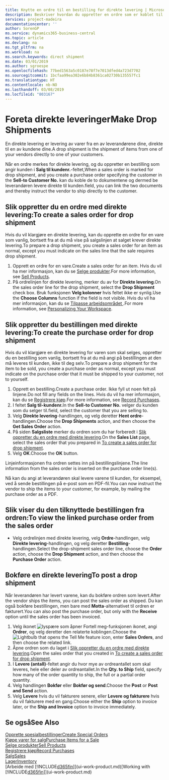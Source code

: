 ```yaml
---
title: Knytte en ordre til en bestilling for direkte levering | Microsoft-dokumentasjon
description: Beskriver hvordan du oppretter en ordre som er koblet til en bestilling, for å sikre levering direkte fra leverandøren til kunden.
services: project-madeira
documentationcenter: ''
author: SorenGP
ms.service: dynamics365-business-central
ms.topic: article
ms.devlang: na
ms.tgt_pltfrm: na
ms.workload: na
ms.search.keywords: direct shipment
ms.date: 03/01/2019
ms.author: sgroespe
ms.openlocfilehash: 77bed1563a5c0187e78f7e7013dfed4a723d7702
ms.sourcegitcommit: 1bcfaa99ea302e6b84b8361ca02730b135557fc1
ms.translationtype: HT
ms.contentlocale: nb-NO
ms.lasthandoff: 03/08/2019
ms.locfileid: "803167"
---
```

# <a name="make-drop-shipments"></a><span data-ttu-id="ae35e-103">Foreta direkte leveringer</span><span class="sxs-lookup"><span data-stu-id="ae35e-103">Make Drop Shipments</span></span>
<span data-ttu-id="ae35e-104">En direkte levering er levering av varer fra en av leverandørene dine, direkte til en av kundene dine.</span><span class="sxs-lookup"><span data-stu-id="ae35e-104">A drop shipment is the shipment of items from one of your vendors directly to one of your customers.</span></span>

<span data-ttu-id="ae35e-105">Når en ordre merkes for direkte levering, og du oppretter en bestilling som angir kunden i **Salg til kundenr.**-feltet,</span><span class="sxs-lookup"><span data-stu-id="ae35e-105">When a sales order is marked for drop shipment, and you create a purchase order specifying the customer in the **Sell-to Customer No.**</span></span> <span data-ttu-id="ae35e-106">kan du koble de to dokumentene og dermed be leverandøren levere direkte til kunden.</span><span class="sxs-lookup"><span data-stu-id="ae35e-106">field, you can link the two documents and thereby instruct the vendor to ship directly to the customer.</span></span>

## <a name="to-create-a-sales-order-for-drop-shipment"></a><span data-ttu-id="ae35e-107">Slik oppretter du en ordre med direkte levering:</span><span class="sxs-lookup"><span data-stu-id="ae35e-107">To create a sales order for drop shipment</span></span>
<span data-ttu-id="ae35e-108">Hvis du vil klargjøre en direkte levering, kan du opprette en ordre for en vare som vanlig, bortsett fra at du må vise på salgslinjen at salget krever direkte levering.</span><span class="sxs-lookup"><span data-stu-id="ae35e-108">To prepare a drop shipment, you create a sales order for an item as normal, except you must indicate on the sales line that the sale requires drop shipment.</span></span>

1. <span data-ttu-id="ae35e-109">Opprett en ordre for en vare.</span><span class="sxs-lookup"><span data-stu-id="ae35e-109">Create a sales order for an item.</span></span> <span data-ttu-id="ae35e-110">Hvis du vil ha mer informasjon, kan du se [Selge produkter](sales-how-sell-products.md).</span><span class="sxs-lookup"><span data-stu-id="ae35e-110">For more information, see [Sell Products](sales-how-sell-products.md).</span></span>
2. <span data-ttu-id="ae35e-111">På ordrelinjen for direkte levering, merker du av for **Direkte levering**.</span><span class="sxs-lookup"><span data-stu-id="ae35e-111">On the sales order line for the drop shipment, select the **Drop Shipment** check box.</span></span> <span data-ttu-id="ae35e-112">Bruk funksjonen **Velg kolonner** hvis feltet ikke er synlig.</span><span class="sxs-lookup"><span data-stu-id="ae35e-112">Use the **Choose Columns** function if the field is not visible.</span></span> <span data-ttu-id="ae35e-113">Hvis du vil ha mer informasjon, kan du se [Tilpasse arbeidsområdet ](ui-personalization-user.md).</span><span class="sxs-lookup"><span data-stu-id="ae35e-113">For more information, see [Personalizing Your Workspace](ui-personalization-user.md).</span></span>

## <a name="to-create-the-purchase-order-for-drop-shipment"></a><span data-ttu-id="ae35e-114">Slik oppretter du bestillingen med direkte levering:</span><span class="sxs-lookup"><span data-stu-id="ae35e-114">To create the purchase order for drop shipment</span></span>
<span data-ttu-id="ae35e-115">Hvis du vil klargjøre en direkte levering for varen som skal selges, oppretter du en bestilling som vanlig, bortsett fra at du må angi på bestillingen at den må leveres til kunden, ikke til deg selv.</span><span class="sxs-lookup"><span data-stu-id="ae35e-115">To prepare a drop shipment for the item to be sold, you create a purchase order as normal, except you must indicate on the purchase order that it must be shipped to your customer, not to yourself.</span></span>

1. <span data-ttu-id="ae35e-116">Opprett en bestilling.</span><span class="sxs-lookup"><span data-stu-id="ae35e-116">Create a purchase order.</span></span> <span data-ttu-id="ae35e-117">Ikke fyll ut noen felt på linjene.</span><span class="sxs-lookup"><span data-stu-id="ae35e-117">Do not fill any fields on the lines.</span></span> <span data-ttu-id="ae35e-118">Hvis du vil ha mer informasjon, kan du se [Registrere kjøp](purchasing-how-record-purchases.md).</span><span class="sxs-lookup"><span data-stu-id="ae35e-118">For more information, see [Record Purchases](purchasing-how-record-purchases.md).</span></span>
2. <span data-ttu-id="ae35e-119">I feltet **Salg til-kundenr.**</span><span class="sxs-lookup"><span data-stu-id="ae35e-119">In the **Sell-to Customer No.**</span></span> <span data-ttu-id="ae35e-120">velger du kunden som du selger til.</span><span class="sxs-lookup"><span data-stu-id="ae35e-120">field, select the customer that you are selling to.</span></span>
3. <span data-ttu-id="ae35e-121">Velg **Direkte levering**-handlingen, og velg deretter **Hent ordre**-handlingen.</span><span class="sxs-lookup"><span data-stu-id="ae35e-121">Choose the **Drop Shipments** action, and then choose the **Get Sales Order** action.</span></span>
4. <span data-ttu-id="ae35e-122">På siden **Salgsliste** merker du ordren som du har forberedt i [Slik oppretter du en ordre med direkte levering](sales-how-drop-shipment.md#to-create-a-sales-order-for-drop-shipment).</span><span class="sxs-lookup"><span data-stu-id="ae35e-122">On the **Sales List** page, select the sales order that you prepared in [To create a sales order for drop shipment](sales-how-drop-shipment.md#to-create-a-sales-order-for-drop-shipment).</span></span>
5. <span data-ttu-id="ae35e-123">Velg **OK**.</span><span class="sxs-lookup"><span data-stu-id="ae35e-123">Choose the **OK** button.</span></span>

<span data-ttu-id="ae35e-124">Linjeinformasjonen fra ordren settes inn på bestillingslinjene.</span><span class="sxs-lookup"><span data-stu-id="ae35e-124">The line information from the sales order is inserted on the purchase order line(s).</span></span>

<span data-ttu-id="ae35e-125">Nå kan du angi at leverandøren skal levere varene til kunden, for eksempel, ved å sende bestillingen på e-post som en PDF-fil.</span><span class="sxs-lookup"><span data-stu-id="ae35e-125">You can now instruct the vendor to ship the items to your customer, for example, by mailing the purchase order as a PDF.</span></span>     

## <a name="to-view-the-linked-purchase-order-from-the-sales-order"></a><span data-ttu-id="ae35e-126">Slik viser du den tilknyttede bestillingen fra ordren:</span><span class="sxs-lookup"><span data-stu-id="ae35e-126">To view the linked purchase order from the sales order</span></span>
* <span data-ttu-id="ae35e-127">Velg ordrelinjen med direkte levering, velg **Ordre**-handlingen, velg **Direkte levering**-handlingen, og velg deretter **Bestilling**-handlingen.</span><span class="sxs-lookup"><span data-stu-id="ae35e-127">Select the drop-shipment sales order line, choose the **Order** action, choose the **Drop Shipment** action, and then choose the **Purchase Order** action.</span></span>

## <a name="to-post-a-drop-shipment"></a><span data-ttu-id="ae35e-128">Bokføre en direkte levering</span><span class="sxs-lookup"><span data-stu-id="ae35e-128">To post a drop shipment</span></span>
<span data-ttu-id="ae35e-129">Når leverandøren har levert varene, kan du bokføre ordren som levert.</span><span class="sxs-lookup"><span data-stu-id="ae35e-129">After the vendor ships the items, you can post the sales order as shipped.</span></span> <span data-ttu-id="ae35e-130">Du kan også bokføre bestillingen, men bare med **Motta**-alternativet til ordren er fakturert.</span><span class="sxs-lookup"><span data-stu-id="ae35e-130">You can also post the purchase order, but only with the **Receive** option until the sales order has been invoiced.</span></span>

1. <span data-ttu-id="ae35e-131">Velg ikonet ![lyspære som åpner Fortell meg-funksjonen](media/ui-search/search_small.png "Fortell hva du vil gjøre") ikonet, angi **Ordrer**, og velg deretter den relaterte koblingen.</span><span class="sxs-lookup"><span data-stu-id="ae35e-131">Choose the ![Lightbulb that opens the Tell Me feature](media/ui-search/search_small.png "Tell me what you want to do") icon, enter **Sales Orders**, and then choose the related link.</span></span>
2. <span data-ttu-id="ae35e-132">Åpne ordren som du laget i [Slik oppretter du en ordre med direkte levering]().</span><span class="sxs-lookup"><span data-stu-id="ae35e-132">Open the sales order that you created in [To create a sales order for drop shipment]().</span></span>
3. <span data-ttu-id="ae35e-133">I **Levere (antall)**-feltet angir du hvor mye av ordreantallet som skal leveres, hele eller deler av ordreantallet.</span><span class="sxs-lookup"><span data-stu-id="ae35e-133">In the **Qty. to Ship** field, specify how many of the order quantity to ship, the full or a partial order quantity.</span></span>
4. <span data-ttu-id="ae35e-134">Velg handlingen **Bokfør** eller **Bokfør og send**.</span><span class="sxs-lookup"><span data-stu-id="ae35e-134">Choose the **Post** or **Post and Send** action.</span></span>
5. <span data-ttu-id="ae35e-135">Velg **Levere** hvis du vil fakturere senere, eller **Levere og fakturere** hvis du vil fakturere med en gang.</span><span class="sxs-lookup"><span data-stu-id="ae35e-135">Choose either the **Ship** option to invoice later, or the **Ship and Invoice** option to invoice immediately.</span></span>

## <a name="see-also"></a><span data-ttu-id="ae35e-136">Se også</span><span class="sxs-lookup"><span data-stu-id="ae35e-136">See Also</span></span>
[<span data-ttu-id="ae35e-137">Opprette spesialbestillinger</span><span class="sxs-lookup"><span data-stu-id="ae35e-137">Create Special Orders</span></span>](sales-how-to-create-special-orders.md)  
[<span data-ttu-id="ae35e-138">Kjøpe varer for salg</span><span class="sxs-lookup"><span data-stu-id="ae35e-138">Purchase Items for a Sale</span></span>](purchasing-how-purchase-products-sale.md)  
[<span data-ttu-id="ae35e-139">Selge produkter</span><span class="sxs-lookup"><span data-stu-id="ae35e-139">Sell Products</span></span>](sales-how-sell-products.md)  
[<span data-ttu-id="ae35e-140">Registrere kjøp</span><span class="sxs-lookup"><span data-stu-id="ae35e-140">Record Purchases</span></span>](purchasing-how-record-purchases.md)  
[<span data-ttu-id="ae35e-141">Salg</span><span class="sxs-lookup"><span data-stu-id="ae35e-141">Sales</span></span>](sales-manage-sales.md)  
[<span data-ttu-id="ae35e-142">Lager</span><span class="sxs-lookup"><span data-stu-id="ae35e-142">Inventory</span></span>](inventory-manage-inventory.md)  
<span data-ttu-id="ae35e-143">[Arbeide med [!INCLUDE[d365fin](includes/d365fin_md.md)]](ui-work-product.md)</span><span class="sxs-lookup"><span data-stu-id="ae35e-143">[Working with [!INCLUDE[d365fin](includes/d365fin_md.md)]](ui-work-product.md)</span></span>
